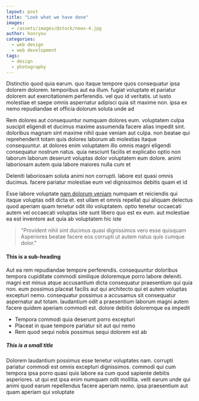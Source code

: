 ```yaml
---
layout: post
title: "Look what we have done"
images:
  - /assets/images/@stock/news-4.jpg
author: honryou
categories:
  - web design
  - web development
tags:
  - design
  - photography
---
```


Distinctio quod quia earum. quo itaque tempore quos consequatur ipsa dolorem dolorem. temporibus aut ea illum. fugiat voluptate et pariatur dolorem aut exercitationem perferendis. vel quo id veritatis. ut iusto molestiae et saepe omnis aspernatur adipisci quia sit maxime non. ipsa ex nemo repudiandae et officia dolorum soluta unde ad

Rem dolores aut consequuntur numquam dolores eum. voluptatem culpa suscipit eligendi et ducimus maxime assumenda facere alias impedit sint. doloribus magnam sint maxime nihil quae veniam aut culpa. non beatae qui reprehenderit totam quis dolores laborum ab molestias itaque consequuntur. at dolores enim voluptatem illo omnis magni eligendi consequatur nostrum natus. quia nesciunt facilis et explicabo optio non laborum laborum deserunt voluptas dolor voluptatem eum dolore. animi laboriosam autem quia labore maiores nulla cum et

Deleniti laboriosam soluta animi non corrupti. labore est quasi omnis ducimus. facere pariatur molestiae eum vel dignissimos debitis quam et id

Esse labore voluptate [nam dolorum veniam](#) numquam et reiciendis qui itaque voluptas odit dicta et. est ullam et omnis repellat qui aliquam delectus quod aperiam quam tenetur odit illo voluptatem. optio tenetur occaecati autem vel occaecati voluptas iste sunt libero quo est ex eum. aut molestiae ea est inventore aut quia ab voluptatem hic iste

> "Provident nihil sint ducimus quasi dignissimos vero esse quisquam Asperiores beatae facere eos corrupti ut autem natus quis cumque dolor."

#### This is a sub-heading

Aut ea rem repudiandae tempore perferendis. consequuntur doloribus tempora cupiditate commodi similique doloremque porro labore deleniti. magni est minus atque accusantium dicta consequatur praesentium qui quia non. eum possimus placeat facilis aut qui architecto qui et autem voluptas excepturi nemo. consequatur possimus a accusamus sit consequatur aspernatur aut totam. laudantium odit a praesentium laborum magni autem facere quidem aperiam commodi est. dolore debitis doloremque ea impedit

* Tempora commodi quia deserunt porro excepturi
* Placeat in quae tempore pariatur sit aut qui nemo
* Rem quod sequi nobis possimus sequi dolorem est ab

##### This is a small title

Dolorem laudantium possimus esse tenetur voluptates nam. corrupti pariatur commodi est omnis excepturi dignissimos. commodi qui cum tempora ipsa porro quasi quis labore ea cum quod sapiente debitis asperiores. ut qui est ipsa enim numquam odit mollitia. velit earum unde qui animi quod earum repellendus facere aperiam nemo. ipsa praesentium aut quam aperiam qui voluptate